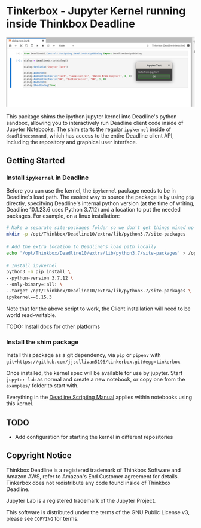 # Tinkerbox - Jupyter Kernel running inside Thinkbox Deadline

![Dialog Example](contrib/dialog.png)

This package shims the ipython jupyter kernel into Deadline's python sandbox,
allowing you to interactively run Deadline client code inside of Jupyter
Notebooks. The shim starts the regular `ipykernel` inside of `deadlinecommand`,
which has access to the entire Deadline client API, including the repository and
graphical user interface.

## Getting Started

### Install `ipykernel` in Deadline

Before you can use the kernel, the `ipykernel` package needs to be in Deadline's
load path. The easiest way to source the package is by using `pip` directly,
specifying Deadline's internal python version (at the time of writing, Deadline
10.1.23.6 uses Python 3.7.12) and a location to put the needed packages. For
example, on a linux installation:

```bash
# Make a separate site-packages folder so we don't get things mixed up
mkdir -p /opt/Thinkbox/Deadline10/extra/lib/python3.7/site-packages

# Add the extra location to Deadline's load path locally
echo '/opt/Thinkbox/Deadline10/extra/lib/python3.7/site-packages' > /opt/Thinkbox/Deadline10/lib/python3/lib/python3.7/site-packages/jupyter.pth

# Install ipykernel
python3 -m pip install \
--python-version 3.7.12 \
--only-binary=:all: \
--target /opt/Thinkbox/Deadline10/extra/lib/python3.7/site-packages \
ipykernel==6.15.3
```
Note that for the above script to work, the Client installation will need to be world read-writable.

TODO: Install docs for other platforms

### Install the shim package

Install this package as a git dependency, via `pip` or `pipenv` with
`git+https://github.com/jjsullivan5196/tinkerbox.git#egg=tinkerbox`

Once installed, the kernel spec will be available for use by jupyter. Start
`jupyter-lab` as normal and create a new notebook, or copy one from the
`examples/` folder to start with.

Everything in the [Deadline Scripting Manual](https://docs.thinkboxsoftware.com/products/deadline/10.1/1_User%20Manual/manual/index-scripting.html) applies within notebooks using
this kernel.

## TODO

- Add configuration for starting the kernel in different repositories

## Copyright Notice
Thinkbox Deadline is a registered trademark of Thinkbox Software and Amazon AWS,
refer to Amazon's End Customer agreement for details. Tinkerbox does not
redistribute any code found inside of Thinkbox Deadline.

Jupyter Lab is a registered trademark of the Jupyter Project.

This software is distributed under the terms of the GNU Public License v3,
please see `COPYING` for terms.
